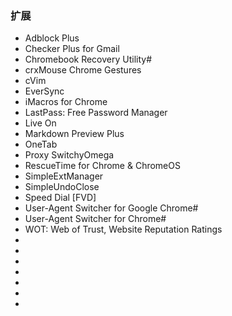 ### 扩展
* Adblock Plus
* Checker Plus for Gmail
* Chromebook Recovery Utility#
* crxMouse Chrome Gestures
* cVim
* EverSync
* iMacros for Chrome
* LastPass: Free Password Manager
* Live On
* Markdown Preview Plus
* OneTab
* Proxy SwitchyOmega
* RescueTime for Chrome & ChromeOS
* SimpleExtManager
* SimpleUndoClose
* Speed Dial [FVD]
* User-Agent Switcher for Google Chrome#
* User-Agent Switcher for Chrome#
* WOT: Web of Trust, Website Reputation Ratings
* 
* 
* 
* 
* 
* 
* 
